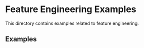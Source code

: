 # Feature Engineering Examples

This directory contains examples related to feature engineering.

## Examples


